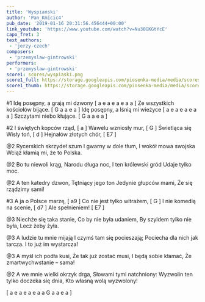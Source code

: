 ```yaml
---
title: 'Wyspiański'
author: 'Pan_Kmicic4'
pub_date: '2019-01-16 20:31:56.456444+00:00'
link_youtube: 'https://www.youtube.com/watch?v=Nu30GKGtYcE'
capo_fret: 3
text_authors:
 - 'jerzy-czech'
composers:
 - 'przemyslaw-gintrowski'
performers:
 - 'przemyslaw-gintrowski'
score1: scores/wyspiaski.png
score1_full: https://storage.googleapis.com/piosenka-media/media/scores/wyspiaski.png
score1_thumb: https://storage.googleapis.com/piosenka-media/media/scores/wyspiaski.png.180x0_q85_upscale.png
---
```


#1
Idę posępny, a grają mi dzwony [ a e a e a e a a ]
Ze wszystkich kościołów bijące. [ G a a e a ]
Idę posępny, a lśnią mi wieżyce  [ a e a e a e a a ]
Szczytami niebo kłujące. [ G a a e a ]

#2
I świętych kopców rząd, [ a ]
Wawelu wzniosły mur, [ G ]
Świetląca się Wisły toń, [ d ]
Hejnałów złotych chór, [ E7 ]

@2
Rycerskich skrzydeł szum
I gwarny w dole tłum,
I wokół mowa swojska
Wciąż kłamią mi, że to Polska.

@2
Bo tu niewoli krąg,
Narodu długa noc,
I ten królewski gród
Udaje tylko moc.

@2
A ten katedry dzwon,
Tętniący jego ton
Jedynie głupców mami,
Że się rządzimy sami!

#3
A ja o Polsce marzę, [ a9 ]
Co nie jest tylko witrażem, [ G ]
I nie komedią na scenie, [ d7 ]
Ale spełnieniem! [ E7 ]

@3
Niechże się taka stanie,
Co by nie była udaniem,
By szyldem tylko nie była,
Lecz żeby żyła.

@3
A ludzie tu mnie mijają
I czymś tam się pocieszają;
Pociecha dla nich jak tarcza.
I to już im wystarcza!

@3
A myśl ich podła kusi,
Że tak już zostać musi,
I będą sobie kłamać,
Że zmartwychwstanie – sama!

@2
A we mnie wielki okrzyk drga,
Słowami tymi natchniony:
Wyzwolin ten tylko doczeka się dnia,
Kto własną wolą wyzwolony!

[ a e a e a e a a G a a e a ]